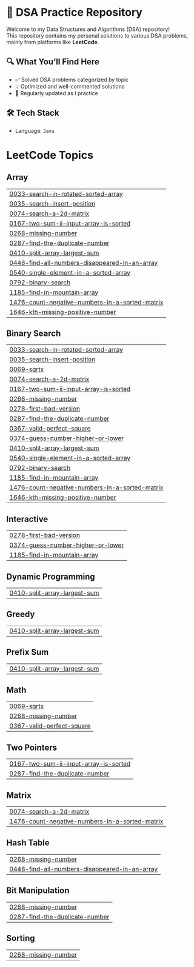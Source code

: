 # 📘 DSA Practice Repository

Welcome to my Data Structures and Algorithms (DSA) repository!  
This repository contains my personal solutions to various DSA problems, mainly from platforms like **LeetCode**.

## 🔍 What You’ll Find Here

- ✅ Solved DSA problems categorized by topic
- 💡 Optimized and well-commented solutions
- 🔄 Regularly updated as I practice

## 🛠️ Tech Stack

- Language: `Java`


<!---LeetCode Topics Start-->
# LeetCode Topics
## Array
|  |
| ------- |
| [0033-search-in-rotated-sorted-array](https://github.com/Anirudhakashid/DSA/tree/master/0033-search-in-rotated-sorted-array) |
| [0035-search-insert-position](https://github.com/Anirudhakashid/DSA/tree/master/0035-search-insert-position) |
| [0074-search-a-2d-matrix](https://github.com/Anirudhakashid/DSA/tree/master/0074-search-a-2d-matrix) |
| [0167-two-sum-ii-input-array-is-sorted](https://github.com/Anirudhakashid/DSA/tree/master/0167-two-sum-ii-input-array-is-sorted) |
| [0268-missing-number](https://github.com/Anirudhakashid/DSA/tree/master/0268-missing-number) |
| [0287-find-the-duplicate-number](https://github.com/Anirudhakashid/DSA/tree/master/0287-find-the-duplicate-number) |
| [0410-split-array-largest-sum](https://github.com/Anirudhakashid/DSA/tree/master/0410-split-array-largest-sum) |
| [0448-find-all-numbers-disappeared-in-an-array](https://github.com/Anirudhakashid/DSA/tree/master/0448-find-all-numbers-disappeared-in-an-array) |
| [0540-single-element-in-a-sorted-array](https://github.com/Anirudhakashid/DSA/tree/master/0540-single-element-in-a-sorted-array) |
| [0792-binary-search](https://github.com/Anirudhakashid/DSA/tree/master/0792-binary-search) |
| [1185-find-in-mountain-array](https://github.com/Anirudhakashid/DSA/tree/master/1185-find-in-mountain-array) |
| [1476-count-negative-numbers-in-a-sorted-matrix](https://github.com/Anirudhakashid/DSA/tree/master/1476-count-negative-numbers-in-a-sorted-matrix) |
| [1646-kth-missing-positive-number](https://github.com/Anirudhakashid/DSA/tree/master/1646-kth-missing-positive-number) |
## Binary Search
|  |
| ------- |
| [0033-search-in-rotated-sorted-array](https://github.com/Anirudhakashid/DSA/tree/master/0033-search-in-rotated-sorted-array) |
| [0035-search-insert-position](https://github.com/Anirudhakashid/DSA/tree/master/0035-search-insert-position) |
| [0069-sqrtx](https://github.com/Anirudhakashid/DSA/tree/master/0069-sqrtx) |
| [0074-search-a-2d-matrix](https://github.com/Anirudhakashid/DSA/tree/master/0074-search-a-2d-matrix) |
| [0167-two-sum-ii-input-array-is-sorted](https://github.com/Anirudhakashid/DSA/tree/master/0167-two-sum-ii-input-array-is-sorted) |
| [0268-missing-number](https://github.com/Anirudhakashid/DSA/tree/master/0268-missing-number) |
| [0278-first-bad-version](https://github.com/Anirudhakashid/DSA/tree/master/0278-first-bad-version) |
| [0287-find-the-duplicate-number](https://github.com/Anirudhakashid/DSA/tree/master/0287-find-the-duplicate-number) |
| [0367-valid-perfect-square](https://github.com/Anirudhakashid/DSA/tree/master/0367-valid-perfect-square) |
| [0374-guess-number-higher-or-lower](https://github.com/Anirudhakashid/DSA/tree/master/0374-guess-number-higher-or-lower) |
| [0410-split-array-largest-sum](https://github.com/Anirudhakashid/DSA/tree/master/0410-split-array-largest-sum) |
| [0540-single-element-in-a-sorted-array](https://github.com/Anirudhakashid/DSA/tree/master/0540-single-element-in-a-sorted-array) |
| [0792-binary-search](https://github.com/Anirudhakashid/DSA/tree/master/0792-binary-search) |
| [1185-find-in-mountain-array](https://github.com/Anirudhakashid/DSA/tree/master/1185-find-in-mountain-array) |
| [1476-count-negative-numbers-in-a-sorted-matrix](https://github.com/Anirudhakashid/DSA/tree/master/1476-count-negative-numbers-in-a-sorted-matrix) |
| [1646-kth-missing-positive-number](https://github.com/Anirudhakashid/DSA/tree/master/1646-kth-missing-positive-number) |
## Interactive
|  |
| ------- |
| [0278-first-bad-version](https://github.com/Anirudhakashid/DSA/tree/master/0278-first-bad-version) |
| [0374-guess-number-higher-or-lower](https://github.com/Anirudhakashid/DSA/tree/master/0374-guess-number-higher-or-lower) |
| [1185-find-in-mountain-array](https://github.com/Anirudhakashid/DSA/tree/master/1185-find-in-mountain-array) |
## Dynamic Programming
|  |
| ------- |
| [0410-split-array-largest-sum](https://github.com/Anirudhakashid/DSA/tree/master/0410-split-array-largest-sum) |
## Greedy
|  |
| ------- |
| [0410-split-array-largest-sum](https://github.com/Anirudhakashid/DSA/tree/master/0410-split-array-largest-sum) |
## Prefix Sum
|  |
| ------- |
| [0410-split-array-largest-sum](https://github.com/Anirudhakashid/DSA/tree/master/0410-split-array-largest-sum) |
## Math
|  |
| ------- |
| [0069-sqrtx](https://github.com/Anirudhakashid/DSA/tree/master/0069-sqrtx) |
| [0268-missing-number](https://github.com/Anirudhakashid/DSA/tree/master/0268-missing-number) |
| [0367-valid-perfect-square](https://github.com/Anirudhakashid/DSA/tree/master/0367-valid-perfect-square) |
## Two Pointers
|  |
| ------- |
| [0167-two-sum-ii-input-array-is-sorted](https://github.com/Anirudhakashid/DSA/tree/master/0167-two-sum-ii-input-array-is-sorted) |
| [0287-find-the-duplicate-number](https://github.com/Anirudhakashid/DSA/tree/master/0287-find-the-duplicate-number) |
## Matrix
|  |
| ------- |
| [0074-search-a-2d-matrix](https://github.com/Anirudhakashid/DSA/tree/master/0074-search-a-2d-matrix) |
| [1476-count-negative-numbers-in-a-sorted-matrix](https://github.com/Anirudhakashid/DSA/tree/master/1476-count-negative-numbers-in-a-sorted-matrix) |
## Hash Table
|  |
| ------- |
| [0268-missing-number](https://github.com/Anirudhakashid/DSA/tree/master/0268-missing-number) |
| [0448-find-all-numbers-disappeared-in-an-array](https://github.com/Anirudhakashid/DSA/tree/master/0448-find-all-numbers-disappeared-in-an-array) |
## Bit Manipulation
|  |
| ------- |
| [0268-missing-number](https://github.com/Anirudhakashid/DSA/tree/master/0268-missing-number) |
| [0287-find-the-duplicate-number](https://github.com/Anirudhakashid/DSA/tree/master/0287-find-the-duplicate-number) |
## Sorting
|  |
| ------- |
| [0268-missing-number](https://github.com/Anirudhakashid/DSA/tree/master/0268-missing-number) |
<!---LeetCode Topics End-->